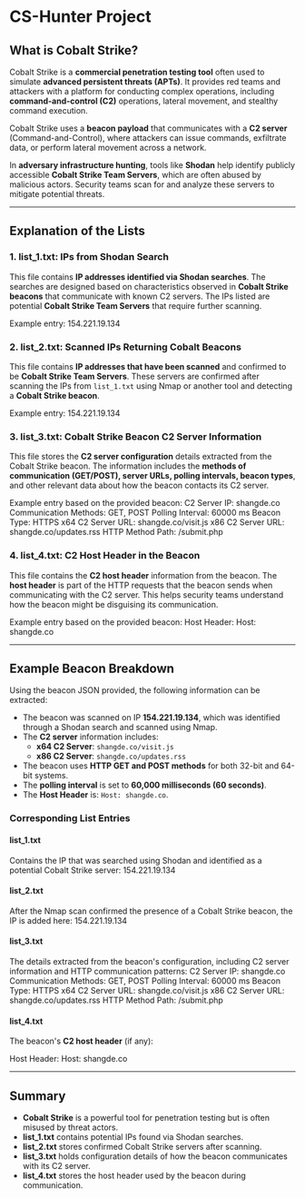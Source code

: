 # CS-Hunter Project

## **What is Cobalt Strike?**

Cobalt Strike is a **commercial penetration testing tool** often used to simulate **advanced persistent threats (APTs)**. It provides red teams and attackers with a platform for conducting complex operations, including **command-and-control (C2)** operations, lateral movement, and stealthy command execution.

Cobalt Strike uses a **beacon payload** that communicates with a **C2 server** (Command-and-Control), where attackers can issue commands, exfiltrate data, or perform lateral movement across a network.

In **adversary infrastructure hunting**, tools like **Shodan** help identify publicly accessible **Cobalt Strike Team Servers**, which are often abused by malicious actors. Security teams scan for and analyze these servers to mitigate potential threats.

---

## **Explanation of the Lists**

### **1. list_1.txt: IPs from Shodan Search**
This file contains **IP addresses identified via Shodan searches**. The searches are designed based on characteristics observed in **Cobalt Strike beacons** that communicate with known C2 servers. The IPs listed are potential **Cobalt Strike Team Servers** that require further scanning.

Example entry:
154.221.19.134


### **2. list_2.txt: Scanned IPs Returning Cobalt Beacons**
This file contains **IP addresses that have been scanned** and confirmed to be **Cobalt Strike Team Servers**. These servers are confirmed after scanning the IPs from `list_1.txt` using Nmap or another tool and detecting a **Cobalt Strike beacon**.

Example entry:
154.221.19.134


### **3. list_3.txt: Cobalt Strike Beacon C2 Server Information**
This file stores the **C2 server configuration** details extracted from the Cobalt Strike beacon. The information includes the **methods of communication (GET/POST), server URLs, polling intervals, beacon types**, and other relevant data about how the beacon contacts its C2 server.

Example entry based on the provided beacon:
C2 Server IP: shangde.co Communication Methods: GET, POST Polling Interval: 60000 ms Beacon Type: HTTPS x64 C2 Server URL: shangde.co/visit.js x86 C2 Server URL: shangde.co/updates.rss HTTP Method Path: /submit.php


### **4. list_4.txt: C2 Host Header in the Beacon**
This file contains the **C2 host header** information from the beacon. The **host header** is part of the HTTP requests that the beacon sends when communicating with the C2 server. This helps security teams understand how the beacon might be disguising its communication.

Example entry based on the provided beacon:
Host Header: Host: shangde.co


---

## **Example Beacon Breakdown**

Using the beacon JSON provided, the following information can be extracted:

- The beacon was scanned on IP **154.221.19.134**, which was identified through a Shodan search and scanned using Nmap.
- The **C2 server** information includes:
  - **x64 C2 Server**: `shangde.co/visit.js`
  - **x86 C2 Server**: `shangde.co/updates.rss`
- The beacon uses **HTTP GET and POST methods** for both 32-bit and 64-bit systems.
- The **polling interval** is set to **60,000 milliseconds (60 seconds)**.
- The **Host Header** is: `Host: shangde.co`.

### **Corresponding List Entries**

#### **list_1.txt**
Contains the IP that was searched using Shodan and identified as a potential Cobalt Strike server:
154.221.19.134


#### **list_2.txt**
After the Nmap scan confirmed the presence of a Cobalt Strike beacon, the IP is added here:
154.221.19.134


#### **list_3.txt**
The details extracted from the beacon's configuration, including C2 server information and HTTP communication patterns:
C2 Server IP: shangde.co Communication Methods: GET, POST Polling Interval: 60000 ms Beacon Type: HTTPS x64 C2 Server URL: shangde.co/visit.js x86 C2 Server URL: shangde.co/updates.rss HTTP Method Path: /submit.php


#### **list_4.txt**
The beacon's **C2 host header** (if any):

Host Header: Host: shangde.co


---

## **Summary**

- **Cobalt Strike** is a powerful tool for penetration testing but is often misused by threat actors.
- **list_1.txt** contains potential IPs found via Shodan searches.
- **list_2.txt** stores confirmed Cobalt Strike servers after scanning.
- **list_3.txt** holds configuration details of how the beacon communicates with its C2 server.
- **list_4.txt** stores the host header used by the beacon during communication.

